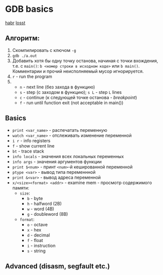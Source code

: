 # GDB basics
[habr](https://habr.com/ru/post/491534/)
[losst](https://losst.ru/kak-polzovatsya-gdb#6_%D0%92%D1%8B%D0%B2%D0%BE%D0%B4_%D0%B8%D0%BD%D1%84%D0%BE%D1%80%D0%BC%D0%B0%D1%86%D0%B8%D0%B8)
## Алгоритм:
1. Скомпилировать с ключом `-g`
2. `gdb ./a.out`
3. Добавить хотя бы одну точку останова, начиная с точки вхождения, т.е. с `main()`:
   `b <номер строки в исходном коде>` или `b main()`.
   Комментарии и прочий неисполняемый мусор игнорируется.
4. `r` - run the program
5. * `n` - next line (без захода в функцию)
   * `s` - step (с заходом в функцию); `s L` - step `L` lines
   * `c` - continue (к следующей точке останова - *breakpoint*)
   * `f` - run until function exit (not acceptable in main())

## Basics
* `print <var_name>` - распечатать переменную
* `watch <var_name>` - отслеживать изменение переменной
* `i r` - info registers
* `f` - show current line
* `bt` - trace stack
* `info locals` - значения всех локальных переменных
* `info args` - значения аргументов функции
* `print $<num>` - принт `<num>`-й кешированной переменной
* `ptype <var>` - вывод типа переменнной
* `print &<var>` - вывод адреса переменной
* `x/<size><format> <addr>` - examine mem - просмотр содержимого памяти:
   * `size`:
      * `b` - byte
      * `h` - halfword (2B)
      * `w` - word (4B)
      * `g` - doubleword (8B)
   * `format`:
      * `o` - octave
      * `x` - hex
      * `d` - decimal
      * `f` - float
      * `i` - instruction
      * `s` - string
## Advanced (disasm, segfault etc.)
